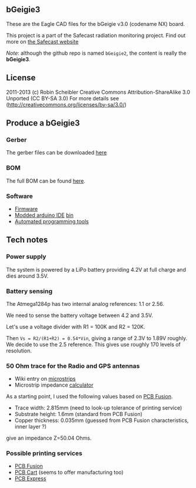 ## bGeigie3

These are the Eagle CAD files for the bGeigie v3.0 (codename NX) board.

This project is a part of the Safecast radiation monitoring project.
Find out more on [the Safecast website](http://www.safecast.org)

_Note_: although the github repo is named `bGeigie2`, the content is really the **bGeigie3**.

## License

2011-2013 (c) Robin Scheibler
Creative Commons Attribution-ShareAlike 3.0 Unported (CC BY-SA 3.0)
For more details see (http://creativecommons.org/licenses/by-sa/3.0/)

## Produce a bGeigie3

### Gerber

The gerber files can be downloaded [here](https://dl.dropboxusercontent.com/u/78009186/files/bGeigie_v3.4_gerber.zip)

### BOM

The full BOM can be found [here](https://docs.google.com/spreadsheet/ccc?key=0AvXZ3hGhBSusdEQ3NjlfN2hRUnljeTNhNEF5WDNzVWc&usp=sharing).

### Software

* [Firmware](https://github.com/Safecast/SafecastBGeigie)
* [Modded arduino IDE](https://github.com/fakufaku/Arduino) [bin](https://github.com/downloads/fakufaku/Arduino/arduino-Safecast-20121019-macosx.zip)
* [Automated programming tools](https://github.com/Safecast/SCbG3-hexes)

## Tech notes

### Power supply

The system is powered by a LiPo battery providing 4.2V at full charge and dies around 3.5V.

### Battery sensing

The Atmega1284p has two internal analog references: 1.1 or 2.56.

We need to sense the battery voltage between 4.2 and 3.5V.

Let's use a voltage divider with R1 = 100K and R2 = 120K.

Then `Vs = R2/(R1+R2) = 0.54*Vin`, giving a range of 2.3V to 1.89V roughly. We
decide to use the 2.5 reference. This gives use roughly 170 levels of
resolution.

### 50 Ohm trace for the Radio and GPS antennas

* Wiki entry on [microstrips](http://en.wikipedia.org/wiki/Microstrip)
* Microstrip impedance [calculator](http://www.cepd.com/calculators/microstrip.htm)

As a starting point, I used the following values based on [PCB Fusion](http://www.seeedstudio.com/depot/fusion-pcb-service-p-835.html?cPath=185).

* Trace width: 2.815mm (need to look-up tolerance of printing service)
* Substrate height: 1.6mm (standard from PCB Fusion)
* Copper thickness: 0.035mm (guessed from PCB Fusion characteristics, inner layer ?)

give an impedance Z=50.04 Ohms.

### Possible printing services

* [PCB Fusion](http://www.seeedstudio.com/depot/fusion-pcb-service-p-835.html?cPath=185)
* [PCB Cart](http://www.pcbcart.com/) (seems to offer manufacturing too)
* [PCB Express](http://www.pcbexpress.com/)

